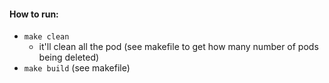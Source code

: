 #### How to run:
* `make clean`
  * it'll clean all the pod (see makefile to get how many number of pods being deleted)
* `make build` (see makefile)